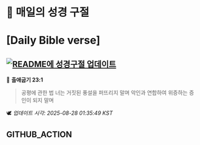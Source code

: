 # 🙏 매일의 성경 구절
# [Daily Bible verse]
## [![README에 성경구절 업데이트](https://github.com/DONGSUKA/first_test/actions/workflows/update-readme-bible.yml/badge.svg)](https://github.com/DONGSUKA/first_test/actions/workflows/update-readme-bible.yml)
<!-- START_BIBLE_VERSE -->
📖 **출애굽기 23:1**
> 공평에 관한 법 너는 거짓된 풍설을 퍼뜨리지 말며 악인과 연합하여 위증하는 증인이 되지 말며

🕊️ _업데이트 시각: 2025-08-28 01:35:49 KST_
  <!-- END_BIBLE_VERSE -->
## GITHUB_ACTION
